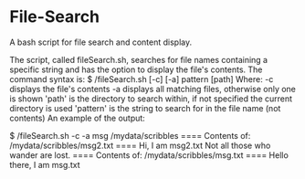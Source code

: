 # File-Search
A bash script for file search and content display.

The script, called fileSearch.sh, searches for file names containing a specific string and has the option to display the file's contents. 
The command syntax is:
$ /fileSearch.sh [-c] [-a] pattern [path]
Where:
-c displays the file's contents
-a displays all matching files, otherwise only one is shown
'path' is the directory to search within, if not specified the current directory is used
'pattern' is the string to search for in the file name (not contents)
An example of the output:

$ /fileSearch.sh -c -a msg /mydata/scribbles
==== Contents of: /mydata/scribbles/msg2.txt ====
Hi, I am msg2.txt
Not all those who wander are lost.
==== Contents of: /mydata/scribbles/msg.txt ====
Hello there, I am msg.txt


